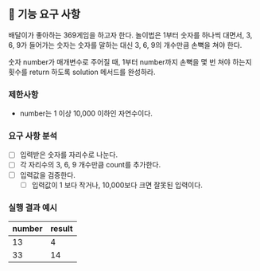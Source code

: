 ## 🚀 기능 요구 사항

배달이가 좋아하는 369게임을 하고자 한다. 놀이법은 1부터 숫자를 하나씩 대면서, 3, 6, 9가 들어가는 숫자는 숫자를 말하는 대신 3, 6, 9의 개수만큼 손뼉을 쳐야 한다.

숫자 number가 매개변수로 주어질 때, 1부터 number까지 손뼉을 몇 번 쳐야 하는지 횟수를 return 하도록 solution 메서드를 완성하라.

### 제한사항

- number는 1 이상 10,000 이하인 자연수이다.

### 요구 사항 분석
- [ ] 입력받은 숫자를 자리수로 나눈다.
- [ ] 각 자리수의 3, 6, 9 개수만큼 count를 추가한다.
- [ ] 입력값을 검증한다. 
  - [ ] 입력값이 1 보다 작거나, 10,000보다 크면 잘못된 입력이다.

### 실행 결과 예시

| number | result |
| --- | --- |
| 13 | 4 |
| 33 | 14 |
